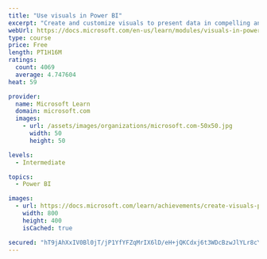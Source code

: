 ```yaml
---
title: "Use visuals in Power BI"
excerpt: "Create and customize visuals to present data in compelling and insightful ways."
webUrl: https://docs.microsoft.com/en-us/learn/modules/visuals-in-power-bi/
type: course
price: Free
length: PT1H16M
ratings:
  count: 4069
  average: 4.747604
heat: 59

provider:
  name: Microsoft Learn
  domain: microsoft.com
  images:
    - url: /assets/images/organizations/microsoft.com-50x50.jpg
      width: 50
      height: 50

levels:
  - Intermediate

topics:
  - Power BI

images:
  - url: https://docs.microsoft.com/learn/achievements/create-visuals-power-bi-desktop-social.png
    width: 800
    height: 400
    isCached: true

secured: "hT9jAhXxIV0Bl0jT/jP1YfYFZqMrIX6lD/eH+jQKCdxj6t3WDcBzwJlYLr8cYVvrMMg4db4AvqVWxkLJNswL1+lzQFPxn69T1olv8ZFKR8RPQfb2vPfKDMUuLDG5kq+e1Wh0PnMUIyhuvQqDkHY372KsTAPx+J1NuGmp2FdkFJv+BHGAftK+K5vmM0unNwNElToZ8qqG1jpIs+HZ0IWtpnqppHCBFmhajaBsU3doam7OyEFIZcWKXtPGtOizdiWE+DuBm0S/yBXZRBLmc7UCpIMSz5E+DBkavS3quSbruMCnUIiYS/IDhwVEFGpqRWxBkKzpQXHrtXES70YMN7HB1ouGdYFgwgrjj/is83To3lU9mnmbaqvMiBBMgq/Epx8CGsUO25F3WoJpFLYN2A8U/nF9tbmWYVta9YLCOW9omtY=;HBw1an9t2WoPnQeP5MRU9Q=="
---
```


